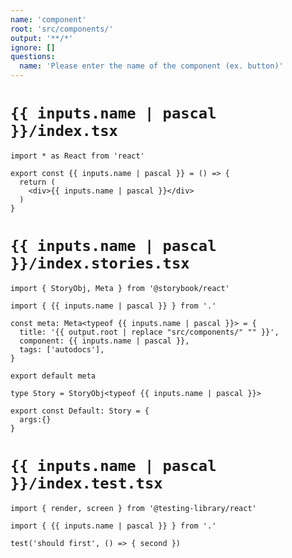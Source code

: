 ```yaml
---
name: 'component'
root: 'src/components/'
output: '**/*'
ignore: []
questions:
  name: 'Please enter the name of the component (ex. button)'
---
```


# `{{ inputs.name | pascal }}/index.tsx`

```tsx
import * as React from 'react'

export const {{ inputs.name | pascal }} = () => {
  return (
    <div>{{ inputs.name | pascal }}</div>
  )
}
```

# `{{ inputs.name | pascal }}/index.stories.tsx`

```tsx
import { StoryObj, Meta } from '@storybook/react'

import { {{ inputs.name | pascal }} } from '.'

const meta: Meta<typeof {{ inputs.name | pascal }}> = {
  title: '{{ output.root | replace "src/components/" "" }}',
  component: {{ inputs.name | pascal }},
  tags: ['autodocs'],
}

export default meta

type Story = StoryObj<typeof {{ inputs.name | pascal }}>

export const Default: Story = {
  args:{}
}
```

# `{{ inputs.name | pascal }}/index.test.tsx`

```tsx
import { render, screen } from '@testing-library/react'

import { {{ inputs.name | pascal }} } from '.'

test('should first', () => { second })
```
